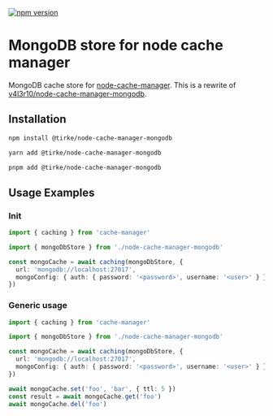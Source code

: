 [![npm version](https://badge.fury.io/js/@tirke%2Fnode-cache-manager-mongodb.svg)](https://badge.fury.io/js/@tirke%2Fnode-cache-manager-mongodb)

# MongoDB store for node cache manager

MongoDB cache store for [node-cache-manager](https://github.com/BryanDonovan/node-cache-manager).
This is a rewrite of [v4l3r10/node-cache-manager-mongodb](https://github.com/v4l3r10/node-cache-manager-mongodb).

## Installation

```sh
npm install @tirke/node-cache-manager-mongodb
```

```sh
yarn add @tirke/node-cache-manager-mongodb
```

```sh
pnpm add @tirke/node-cache-manager-mongodb
```

## Usage Examples

### Init

```typescript
import { caching } from 'cache-manager'

import { mongoDbStore } from './node-cache-manager-mongodb'

const mongoCache = await caching(mongoDbStore, {
  url: 'mongodb://localhost:27017',
  mongoConfig: { auth: { password: '<password>', username: '<user>' } },
})
```

### Generic usage

```typescript
import { caching } from 'cache-manager'

import { mongoDbStore } from './node-cache-manager-mongodb'

const mongoCache = await caching(mongoDbStore, {
  url: 'mongodb://localhost:27017',
  mongoConfig: { auth: { password: '<password>', username: '<user>' } },
})

await mongoCache.set('foo', 'bar', { ttl: 5 })
const result = await mongoCache.get('foo')
await mongoCache.del('foo')
```
